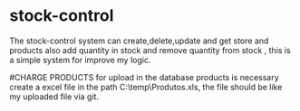 # stock-control
The stock-control system can create,delete,update and get store and products also add quantity in stock and remove quantity from stock , this is a simple system for improve my logic.

#CHARGE PRODUCTS
for upload in the database products is necessary create a excel file in the path C:\temp\Produtos.xls,
the file should be like my uploaded file via git.
